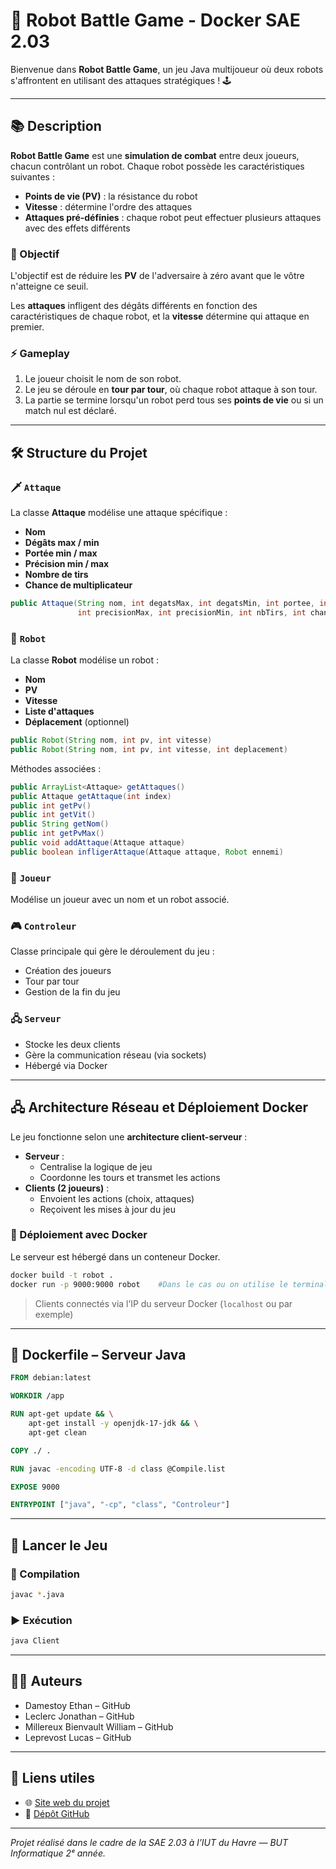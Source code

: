 
# 🤖 Robot Battle Game - Docker SAE 2.03

Bienvenue dans **Robot Battle Game**, un jeu Java multijoueur où deux robots s'affrontent en utilisant des attaques stratégiques ! 🕹️

---

## 📚 Description

**Robot Battle Game** est une **simulation de combat** entre deux joueurs, chacun contrôlant un robot. Chaque robot possède les caractéristiques suivantes :

- **Points de vie (PV)** : la résistance du robot
- **Vitesse** : détermine l'ordre des attaques
- **Attaques pré-définies** : chaque robot peut effectuer plusieurs attaques avec des effets différents

### 🎯 Objectif
L'objectif est de réduire les **PV** de l'adversaire à zéro avant que le vôtre n'atteigne ce seuil.

Les **attaques** infligent des dégâts différents en fonction des caractéristiques de chaque robot, et la **vitesse** détermine qui attaque en premier.

### ⚡ Gameplay
1. Le joueur choisit le nom de son robot.
2. Le jeu se déroule en **tour par tour**, où chaque robot attaque à son tour.
3. La partie se termine lorsqu'un robot perd tous ses **points de vie** ou si un match nul est déclaré.

---

## 🛠️ Structure du Projet

### 🗡️ `Attaque`
La classe **Attaque** modélise une attaque spécifique :
- **Nom**
- **Dégâts max / min**
- **Portée min / max**
- **Précision min / max**
- **Nombre de tirs**
- **Chance de multiplicateur**

```java
public Attaque(String nom, int degatsMax, int degatsMin, int portee, int porteeMax,
               int precisionMax, int precisionMin, int nbTirs, int chanceMultiplicateur)
```

### 🤖 `Robot`
La classe **Robot** modélise un robot :
- **Nom**
- **PV**
- **Vitesse**
- **Liste d'attaques**
- **Déplacement** (optionnel)

```java
public Robot(String nom, int pv, int vitesse)
public Robot(String nom, int pv, int vitesse, int deplacement)
```

Méthodes associées :
```java
public ArrayList<Attaque> getAttaques()
public Attaque getAttaque(int index)
public int getPv()
public int getVit()
public String getNom()
public int getPvMax()
public void addAttaque(Attaque attaque)
public boolean infligerAttaque(Attaque attaque, Robot ennemi)
```

### 🧍 `Joueur`
Modélise un joueur avec un nom et un robot associé.

### 🎮 `Controleur`
Classe principale qui gère le déroulement du jeu :
- Création des joueurs
- Tour par tour
- Gestion de la fin du jeu

### 🖧 `Serveur`
- Stocke les deux clients
- Gère la communication réseau (via sockets)
- Hébergé via Docker

---

## 🖧 Architecture Réseau et Déploiement Docker

Le jeu fonctionne selon une **architecture client-serveur** :

- **Serveur** :
  - Centralise la logique de jeu
  - Coordonne les tours et transmet les actions
- **Clients (2 joueurs)** :
  - Envoient les actions (choix, attaques)
  - Reçoivent les mises à jour du jeu

### 🐳 Déploiement avec Docker

Le serveur est hébergé dans un conteneur Docker.

```bash
docker build -t robot .
docker run -p 9000:9000 robot    #Dans le cas ou on utilise le terminal / un serveur distant
```

> Clients connectés via l’IP du serveur Docker (`localhost` ou par exemple)

---

## 🐳 Dockerfile – Serveur Java

```dockerfile
FROM debian:latest

WORKDIR /app

RUN apt-get update && \
    apt-get install -y openjdk-17-jdk && \
    apt-get clean

COPY ./ .

RUN javac -encoding UTF-8 -d class @Compile.list

EXPOSE 9000

ENTRYPOINT ["java", "-cp", "class", "Controleur"]
```

---

## 🚀 Lancer le Jeu

### 🔧 Compilation
```bash
javac *.java
```

### ▶️ Exécution
```bash
java Client
```

---

## 🧑‍💻 Auteurs

- Damestoy Ethan – GitHub  
- Leclerc Jonathan – GitHub  
- Millereux Bienvault William – GitHub  
- Leprevost Lucas – GitHub  

---

## 🔗 Liens utiles

- 🌐 [Site web du projet](https://Equipe-06.github.io/docker-sae203/index.md)
- 📂 [Dépôt GitHub](https://github.com/equipe-06/docker-sae203/)

---

*Projet réalisé dans le cadre de la SAE 2.03 à l’IUT du Havre — BUT Informatique 2ᵉ année.*
